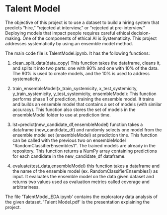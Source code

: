 # Talent Model

The objective of this project is to use a dataset to build a hiring system that predicts “hire,” “rejected at interview,” or “rejected at pre-interview.”
Deploying models that impact people requires careful ethical decision-making. One of the components of ethical AI is Systematicity.
This project addresses systematicity by using an ensemble model method. 

The main code file is TalentModel.ipynb. It has the following functions:
1. clean_split_data(data_copy) This function takes the dataframe, cleans it, and splits it into two parts: one with 90% and one with 10% of the data. The 90% is used to create models, and the 10% is used to address systematicity. 

2. train_ensembleModel(x_train_systemicity, x_test_systemicity, y_train_systemicity, y_test_systemicity, ensembleModel): This function performs phase 1 of prediction, training the ensemble model. It trains and builds an ensemble model that contains a set of models (with similar accuracy). This function also stores the set of models in the ensembleModel folder to use at prediction time.

3. lst=predict(new_candidate_df,ensembleModel) function takes a dataframe (new_candidate_df) and randomly selects one model from the ensemble model set (ensembleModel) at prediction time.
This function can be called with the previous two on ensembleModel "RandomClassifierEnsembles1". The trained models are already in the repository. This function returns a NumPy array containing predictions for each candidate in the new_candidate_df dataframe.

4. evaluate(test_data,ensembleModel) this function takes a dataframe and the name of the ensemble model (ex. RandomClassifierEnsembles1) as input. It evaluates the ensemble model on the data given dataset and returns two values used as evaluation metrics called coverage and arbitrariness.


The file 'TalentModel_EDA.ipynb' contains the exploratory data analysis of the given dataset. 'Talent Model.pdf' is the presentation explaining the project.
